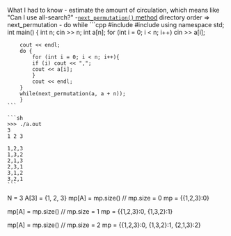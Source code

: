 What I had to know
    - estimate the amount of circulation, which means like "Can I use all-search?"
    -[`next_permutation()` method](https://qiita.com/e869120/items/518297c6816adb67f9a5#3-23-next_permutation)
	directory order => next_permutation
    - do while
	```cpp
	#include <algorithm>
	#include <iostream>
	    using namespace std;
	    int main() {
		int n;
		cin >> n;
		int a[n];
		for (int i = 0; i < n; i++) cin >> a[i];

		cout << endl;
		do {
		    for (int i = 0; i < n; i++){
			if (i) cout << ",";
			cout << a[i];
		    }
		    cout << endl;
		}
		while(next_permutation(a, a + n));
	    }
	```
	
	```sh
	>>> ./a.out
	3
	1 2 3

	1,2,3
	1,3,2
	2,1,3
	2,3,1
	3,1,2
	3,2,1
	```


N = 3
A[3] = {1, 2, 3}
mp[A] = mp.size() // mp.size = 0
mp = {{1,2,3}:0}

mp[A] = mp.size() // mp.size = 1
mp = {{1,2,3}:0, {1,3,2}:1}

mp[A] = mp.size() // mp.size = 2
mp = {{1,2,3}:0, {1,3,2}:1, {2,1,3}:2}
